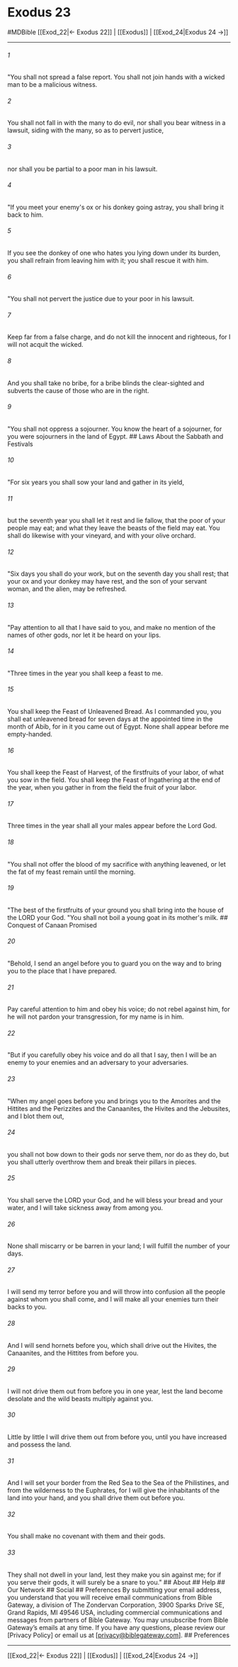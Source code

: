 # Exodus 23
#MDBible
[[Exod_22|← Exodus 22]] | [[Exodus]] | [[Exod_24|Exodus 24 →]]

***






###### 1 


"You shall not spread a false report. You shall not join hands with a wicked man to be a malicious witness. 





###### 2 


You shall not fall in with the many to do evil, nor shall you bear witness in a lawsuit, siding with the many, so as to pervert justice, 





###### 3 


nor shall you be partial to a poor man in his lawsuit. 





###### 4 


"If you meet your enemy's ox or his donkey going astray, you shall bring it back to him. 





###### 5 


If you see the donkey of one who hates you lying down under its burden, you shall refrain from leaving him with it; you shall rescue it with him. 





###### 6 


"You shall not pervert the justice due to your poor in his lawsuit. 





###### 7 


Keep far from a false charge, and do not kill the innocent and righteous, for I will not acquit the wicked. 





###### 8 


And you shall take no bribe, for a bribe blinds the clear-sighted and subverts the cause of those who are in the right. 





###### 9 


"You shall not oppress a sojourner. You know the heart of a sojourner, for you were sojourners in the land of Egypt. ## Laws About the Sabbath and Festivals 





###### 10 


"For six years you shall sow your land and gather in its yield, 





###### 11 


but the seventh year you shall let it rest and lie fallow, that the poor of your people may eat; and what they leave the beasts of the field may eat. You shall do likewise with your vineyard, and with your olive orchard. 





###### 12 


"Six days you shall do your work, but on the seventh day you shall rest; that your ox and your donkey may have rest, and the son of your servant woman, and the alien, may be refreshed. 





###### 13 


"Pay attention to all that I have said to you, and make no mention of the names of other gods, nor let it be heard on your lips. 





###### 14 


"Three times in the year you shall keep a feast to me. 





###### 15 


You shall keep the Feast of Unleavened Bread. As I commanded you, you shall eat unleavened bread for seven days at the appointed time in the month of Abib, for in it you came out of Egypt. None shall appear before me empty-handed. 





###### 16 


You shall keep the Feast of Harvest, of the firstfruits of your labor, of what you sow in the field. You shall keep the Feast of Ingathering at the end of the year, when you gather in from the field the fruit of your labor. 





###### 17 


Three times in the year shall all your males appear before the Lord God. 





###### 18 


"You shall not offer the blood of my sacrifice with anything leavened, or let the fat of my feast remain until the morning. 





###### 19 


"The best of the firstfruits of your ground you shall bring into the house of the LORD your God. "You shall not boil a young goat in its mother's milk. ## Conquest of Canaan Promised 





###### 20 


"Behold, I send an angel before you to guard you on the way and to bring you to the place that I have prepared. 





###### 21 


Pay careful attention to him and obey his voice; do not rebel against him, for he will not pardon your transgression, for my name is in him. 





###### 22 


"But if you carefully obey his voice and do all that I say, then I will be an enemy to your enemies and an adversary to your adversaries. 





###### 23 


"When my angel goes before you and brings you to the Amorites and the Hittites and the Perizzites and the Canaanites, the Hivites and the Jebusites, and I blot them out, 





###### 24 


you shall not bow down to their gods nor serve them, nor do as they do, but you shall utterly overthrow them and break their pillars in pieces. 





###### 25 


You shall serve the LORD your God, and he will bless your bread and your water, and I will take sickness away from among you. 





###### 26 


None shall miscarry or be barren in your land; I will fulfill the number of your days. 





###### 27 


I will send my terror before you and will throw into confusion all the people against whom you shall come, and I will make all your enemies turn their backs to you. 





###### 28 


And I will send hornets before you, which shall drive out the Hivites, the Canaanites, and the Hittites from before you. 





###### 29 


I will not drive them out from before you in one year, lest the land become desolate and the wild beasts multiply against you. 





###### 30 


Little by little I will drive them out from before you, until you have increased and possess the land. 





###### 31 


And I will set your border from the Red Sea to the Sea of the Philistines, and from the wilderness to the Euphrates, for I will give the inhabitants of the land into your hand, and you shall drive them out before you. 





###### 32 


You shall make no covenant with them and their gods. 





###### 33 


They shall not dwell in your land, lest they make you sin against me; for if you serve their gods, it will surely be a snare to you." ## About ## Help ## Our Network ## Social ## Preferences By submitting your email address, you understand that you will receive email communications from Bible Gateway, a division of The Zondervan Corporation, 3900 Sparks Drive SE, Grand Rapids, MI 49546 USA, including commercial communications and messages from partners of Bible Gateway. You may unsubscribe from Bible Gateway&rsquo;s emails at any time. If you have any questions, please review our [Privacy Policy] or email us at [privacy@biblegateway.com]. ## Preferences

***

[[Exod_22|← Exodus 22]] | [[Exodus]] | [[Exod_24|Exodus 24 →]]
